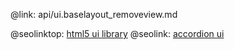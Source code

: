 @link: api/ui.baselayout_removeview.md

@seolinktop: [html5 ui library](https://webix.com)
@seolink: [accordion ui](https://webix.com/widget/accordion/)